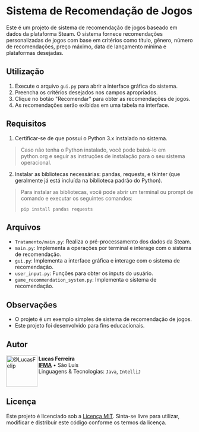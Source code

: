 # Sistema de Recomendação de Jogos

Este é um projeto de sistema de recomendação de jogos baseado em dados da plataforma Steam. O sistema fornece recomendações personalizadas de jogos com base em critérios como título, gênero, número de recomendações, preço máximo, data de lançamento mínima e plataformas desejadas.

## Utilização

1. Execute o arquivo `gui.py` para abrir a interface gráfica do sistema.
2. Preencha os critérios desejados nos campos apropriados.
3. Clique no botão "Recomendar" para obter as recomendações de jogos.
4. As recomendações serão exibidas em uma tabela na interface.

## Requisitos
1. Certificar-se de que possui o Python 3.x instalado no sistema.
> Caso não tenha o Python instalado, você pode baixá-lo em python.org e seguir as instruções de instalação para o seu sistema operacional.

2. Instalar as bibliotecas necessárias: pandas, requests, e tkinter (que geralmente já está incluída na biblioteca padrão do Python).
> Para instalar as bibliotecas, você pode abrir um terminal ou prompt de comando e executar os seguintes comandos:
>
> `pip install pandas requests`

## Arquivos

- `Tratamento/main.py`: Realiza o pré-processamento dos dados da Steam.
- `main.py`: Implementa a operações por terminal e interage com o sistema de recomendação.
- `gui.py`: Implementa a interface gráfica e interage com o sistema de recomendação.
- `user_input.py`: Funções para obter os inputs do usuário.
- `game_recommendation_system.py`: Implementa o sistema de recomendação.

## Observações

- O projeto é um exemplo simples de sistema de recomendação de jogos.
- Este projeto foi desenvolvido para fins educacionais.

## Autor

[<img align="left" height="84px" width="84px" alt="@LucasFelip" src="https://avatars.githubusercontent.com/LucasFelip?size=64">](https://github.com/LucasFelip)
**Lucas Ferreira** \
[**IFMA**](https://portal.ifma.edu.br/inicio/) • São Luís \
Linguagens & Tecnologias: `Java`, `IntelliJ`

<br>

## Licença

Este projeto é licenciado sob a [Licença MIT](LICENSE). Sinta-se livre para utilizar, modificar e distribuir este código conforme os termos da licença.
